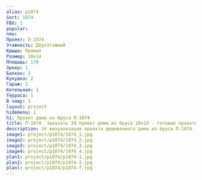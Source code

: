 ```yaml
---
alias: p1074
Sort: 1074
FBX: 1
popular: 
new: 
Проект: П-1074
Этажность: Двухэтажный
Крыша: Прямая
Размер: 10х14
Площадь: 170
Эркер: 1
Балкон: 2
Кукушка: 2
Гараж: 2
Котельная: 1
Терраса: 1
В чашу: 1
layout: project
hidemenu: 1
h1: Проект дома из бруса П-1074
title: П-1074. Заказать 3d проект дома из бруса 10х14 - готовые проекты
description: 3d визуализация проекта деревянного дома из бруса П-1074. Площадь 170 м2, размер 10х14. Вы можете внести любые изменения в проект.
image1: project/p1074/1074_1.jpg
image2: project/p1074/1074_2.jpg
image3: project/p1074/1074_3.jpg
image4: project/p1074/1074_4.jpg
plan1: project/p1074/p1074-1.jpg
plan2: project/p1074/p1074-2.jpg
planl: project/p1074/p1074-f.jpg
---
```

